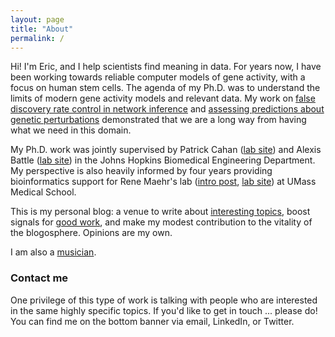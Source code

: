 ```yaml
---
layout: page
title: "About"
permalink: /
---
```


Hi! I'm Eric, and I help scientists find meaning in data. For years now, I have been working towards reliable computer models of gene activity, with a focus on human stem cells. The agenda of my Ph.D. was to understand the limits of modern gene activity models and relevant data. My work on [false discovery rate control in network inference](https://www.biorxiv.org/content/10.1101/2023.05.23.541948v1) and [assessing predictions about genetic perturbations](https://github.com/ekernf01/perturbation_benchmarking) demonstrated that we are a long way from having what we need in this domain.

My Ph.D. work was jointly supervised by Patrick Cahan ([lab site](https://www.cahanlab.org/)) and Alexis Battle ([lab site](https://battlelab.jhu.edu/)) in the Johns Hopkins Biomedical Engineering Department. My perspective is also heavily informed by four years providing bioinformatics support for Rene Maehr's lab ([intro post](/about_maehrlab), [lab site](https://www.umassmed.edu/dcoe/diabetes-research/basic-research-labs/rene-maehr/)) at UMass Medical School. 

This is my personal blog: a venue to write about [interesting topics](/topics), boost signals for [good work](/blogroll), and make my modest contribution to the vitality of the blogosphere. Opinions are my own.

I am also a [musician](/sackbut). 

### Contact me

One privilege of this type of work is talking with people who are interested in the same highly specific topics. If you'd like to get in touch ... please do! You can find me on the bottom banner via email, LinkedIn, or Twitter.
